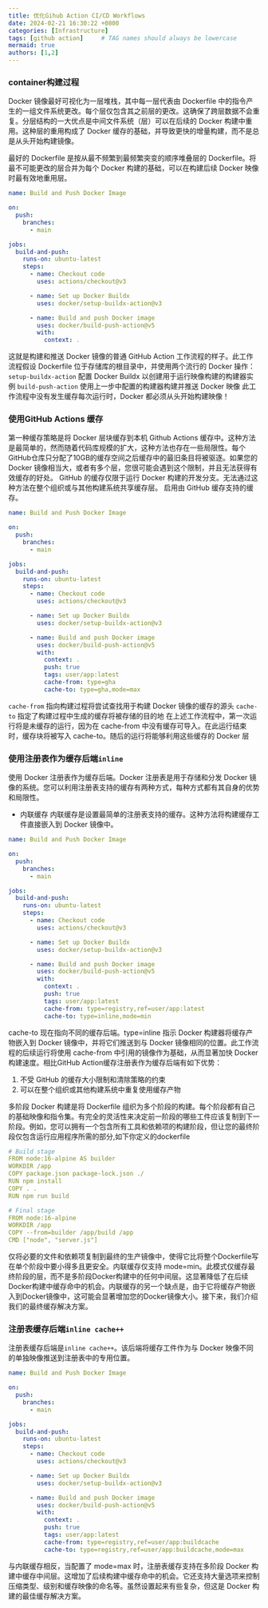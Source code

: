 ```yaml
---
title: 优化Gihub Action CI/CD Workflows
date: 2024-02-21 16:30:22 +0800
categories: [Infrastructure]
tags: [github action]     # TAG names should always be lowercase
mermaid: true
authors: [1,2]
---
```


### container构建过程
Docker 镜像最好可视化为一层堆栈，其中每一层代表由 Dockerfile 中的指令产生的一组文件系统更改。每个层仅包含其之前层的更改。这确保了跨层数据不会重复。分层结构的一大优点是中间文件系统（层）可以在后续的 Docker 构建中重用。这种层的重用构成了 Docker 缓存的基础，并导致更快的增量构建，而不是总是从头开始构建镜像。

最好的 Dockerfile 是按从最不频繁到最频繁突变的顺序堆叠层的 Dockerfile。将最不可能更改的层合并为每个 Docker 构建的基础，可以在构建后续 Docker 映像时最有效地重用层。

```yml
name: Build and Push Docker Image

on:
  push:
    branches:
      - main

jobs:
  build-and-push:
    runs-on: ubuntu-latest
    steps:
      - name: Checkout code
        uses: actions/checkout@v3

      - name: Set up Docker Buildx
        uses: docker/setup-buildx-action@v3

      - name: Build and push Docker image
        uses: docker/build-push-action@v5
        with:
          context: .
```
这就是构建和推送 Docker 镜像的普通 GitHub Action 工作流程的样子。此工作流程假设 Dockerfile 位于存储库的根目录中，并使用两个流行的 Docker 操作：
`setup-buildx-action` 配置 Docker Buildx 以创建用于运行映像构建的构建器实例
`build-push-action` 使用上一步中配置的构建器构建并推送 Docker 映像
此工作流程中没有发生缓存每次运行时，Docker 都必须从头开始构建映像！

### 使用GitHub Actions 缓存
第一种缓存策略是将 Docker 层块缓存到本机 Github Actions 缓存中。这种方法是最简单的，然而随着代码库规模的扩大，这种方法也存在一些局限性。每个GitHub仓库只分配了10GB的缓存空间之后缓存中的最旧条目将被驱逐。如果您的 Docker 镜像相当大，或者有多个层，您很可能会遇到这个限制，并且无法获得有效缓存的好处。
GitHub 的缓存仅限于运行 Docker 构建的开发分支。无法通过这种方法在整个组织或与其他构建系统共享缓存层。
启用由 GitHub 缓存支持的缓存。
```yml
name: Build and Push Docker Image

on:
  push:
    branches:
      - main

jobs:
  build-and-push:
    runs-on: ubuntu-latest
    steps:
      - name: Checkout code
        uses: actions/checkout@v3

      - name: Set up Docker Buildx
        uses: docker/setup-buildx-action@v3

      - name: Build and push Docker image
        uses: docker/build-push-action@v5
        with:
          context: .
          push: true
          tags: user/app:latest
          cache-from: type=gha
          cache-to: type=gha,mode=max
```
`cache-from` 指向构建过程将尝试查找用于构建 Docker 镜像的缓存的源头
`cache-to` 指定了构建过程中生成的缓存将被存储的目的地
在上述工作流程中，第一次运行将是未缓存的运行，因为在 cache-from 中没有缓存可导入。在此运行结束时，缓存块将被写入 cache-to。随后的运行将能够利用这些缓存的 Docker 层

### 使用注册表作为缓存后端`inline`
使用 Docker 注册表作为缓存后端。Docker 注册表是用于存储和分发 Docker 镜像的系统。您可以利用注册表支持的缓存有两种方式，每种方式都有其自身的优势和局限性。
- 内联缓存
  内联缓存是设置最简单的注册表支持的缓存。这种方法将构建缓存工件直接嵌入到 Docker 镜像中。
```yml
name: Build and Push Docker Image

on:
  push:
    branches:
      - main

jobs:
  build-and-push:
    runs-on: ubuntu-latest
    steps:
      - name: Checkout code
        uses: actions/checkout@v3

      - name: Set up Docker Buildx
        uses: docker/setup-buildx-action@v3

      - name: Build and push Docker image
        uses: docker/build-push-action@v5
        with:
          context: .
          push: true
          tags: user/app:latest
          cache-from: type=registry,ref=user/app:latest
          cache-to: type=inline,mode=min
```
cache-to 现在指向不同的缓存后端。type=inline 指示 Docker 构建器将缓存产物嵌入到 Docker 镜像中，并将它们推送到与 Docker 镜像相同的位置。此工作流程的后续运行将使用 cache-from 中引用的镜像作为基础，从而显著加快 Docker 构建速度。相比GitHub Action缓存注册表作为缓存后端有如下优势：
1. 不受 GitHub 的缓存大小限制和清除策略的约束
2. 可以在整个组织或其他构建系统中重复使用缓存产物


多阶段 Docker 构建是将 Dockerfile 组织为多个阶段的构建。每个阶段都有自己的基础映像和指令集。有完全的灵活性来决定前一阶段的哪些工件应该复制到下一阶段。例如，您可以拥有一个包含所有工具和依赖项的构建阶段，但让您的最终阶段仅包含运行应用程序所需的部分,如下你定义的dockerfile
```yml
# Build stage
FROM node:16-alpine AS builder
WORKDIR /app
COPY package.json package-lock.json ./
RUN npm install
COPY . .
RUN npm run build

# Final stage
FROM node:16-alpine
WORKDIR /app
COPY --from=builder /app/build /app
CMD ["node", "server.js"]
```
仅将必要的文件和依赖项复制到最终的生产镜像中，使得它比将整个Dockerfile写在单个阶段中要小得多且更安全。内联缓存仅支持 mode=min。此模式仅缓存最终阶段的层，而不是多阶段Docker构建中的任何中间层。这显著降低了在后续Docker构建中缓存命中的机会。内联缓存的另一个缺点是，由于它将缓存产物嵌入到Docker镜像中，这可能会显著增加您的Docker镜像大小。接下来，我们介绍我们的最终缓存解决方案。

### 注册表缓存后端`inline cache++`
注册表缓存后端是`inline cache++`。该后端将缓存工件作为与 Docker 映像不同的单独映像推送到注册表中的专用位置。
```yml
name: Build and Push Docker Image

on:
  push:
    branches:
      - main

jobs:
  build-and-push:
    runs-on: ubuntu-latest
    steps:
      - name: Checkout code
        uses: actions/checkout@v3

      - name: Set up Docker Buildx
        uses: docker/setup-buildx-action@v3

      - name: Build and push Docker image
        uses: docker/build-push-action@v5
        with:
          context: .
          push: true
          tags: user/app:latest
          cache-from: type=registry,ref=user/app:buildcache
          cache-to: type=registry,ref=user/app:buildcache,mode=max
```
与内联缓存相反，当配置了 mode=max 时，注册表缓存支持在多阶段 Docker 构建中缓存中间层。这增加了后续构建中缓存命中的机会。它还支持大量选项来控制压缩类型、级别和缓存映像的命名等。虽然设置起来有些复杂，但这是 Docker 构建的最佳缓存解决方案。
